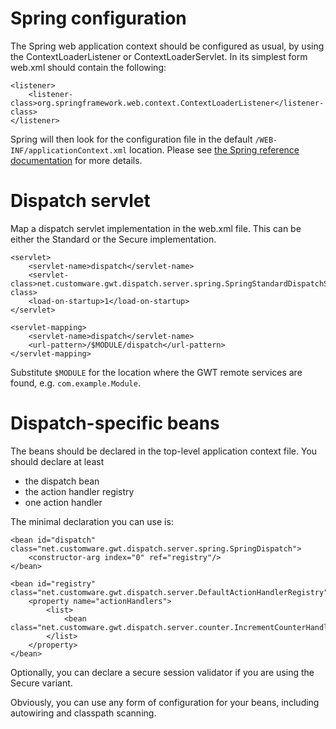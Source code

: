 # Spring configuration #

The Spring web application context should be configured as usual, by using the ContextLoaderListener or ContextLoaderServlet. In its simplest form web.xml should contain the following:

```
<listener>
    <listener-class>org.springframework.web.context.ContextLoaderListener</listener-class>
</listener>
```

Spring will then look for the configuration file in the default `/WEB-INF/applicationContext.xml` location. Please see [the Spring reference documentation](http://static.springsource.org/spring/docs/2.5.x/reference/beans.html#context-create) for more details.

# Dispatch servlet #

Map a dispatch servlet implementation in the web.xml file. This can be either the Standard or the Secure implementation.

```
<servlet>
    <servlet-name>dispatch</servlet-name>
    <servlet-class>net.customware.gwt.dispatch.server.spring.SpringStandardDispatchServlet</servlet-class>
    <load-on-startup>1</load-on-startup>
</servlet>

<servlet-mapping>
    <servlet-name>dispatch</servlet-name>
    <url-pattern>/$MODULE/dispatch</url-pattern>
</servlet-mapping>
```

Substitute `$MODULE` for the location where the GWT remote services are found, e.g. `com.example.Module`.

# Dispatch-specific beans #

The beans should be declared in the top-level application context file. You should declare at least

  * the dispatch bean
  * the action handler registry
  * one action handler

The minimal declaration you can use is:

```
<bean id="dispatch" class="net.customware.gwt.dispatch.server.spring.SpringDispatch">
    <constructor-arg index="0" ref="registry"/>
</bean>
	
<bean id="registry" class="net.customware.gwt.dispatch.server.DefaultActionHandlerRegistry">
    <property name="actionHandlers">
        <list>
            <bean class="net.customware.gwt.dispatch.server.counter.IncrementCounterHandler"/>
        </list>
    </property>
</bean>
```

Optionally, you can declare a secure session validator if you are using the Secure variant.

Obviously, you can use any form of configuration for your beans, including autowiring and classpath scanning.